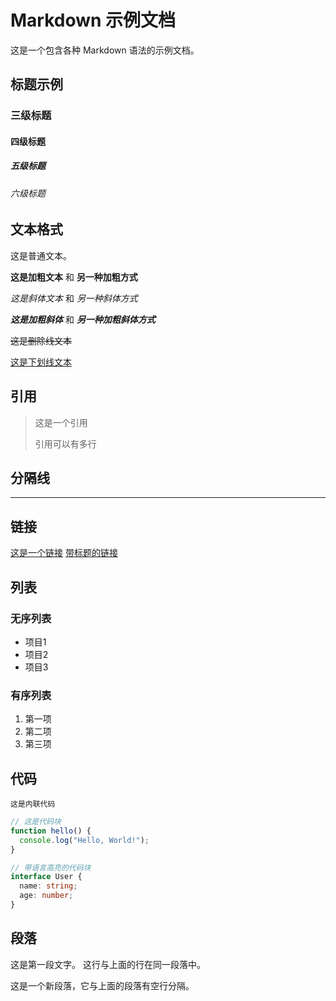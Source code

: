 # Markdown 示例文档

这是一个包含各种 Markdown 语法的示例文档。

## 标题示例

### 三级标题

#### 四级标题

##### 五级标题

###### 六级标题

## 文本格式

这是普通文本。

**这是加粗文本** 和 **另一种加粗方式**

_这是斜体文本_ 和 _另一种斜体方式_

**_这是加粗斜体_** 和 **_另一种加粗斜体方式_**

~~这是删除线文本~~

<u>这是下划线文本</u>

## 引用

> 这是一个引用
>
> 引用可以有多行

## 分隔线

---

## 链接

[这是一个链接](https://github.com)
[带标题的链接](https://github.com "GitHub")

## 列表

### 无序列表

- 项目1
- 项目2
- 项目3

### 有序列表

1. 第一项
2. 第二项
3. 第三项

## 代码

`这是内联代码`

```javascript
// 这是代码块
function hello() {
  console.log("Hello, World!");
}
```

```typescript
// 带语言高亮的代码块
interface User {
  name: string;
  age: number;
}
```

## 段落

这是第一段文字。
这行与上面的行在同一段落中。

这是一个新段落，它与上面的段落有空行分隔。
